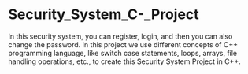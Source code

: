 # Security_System_C-_Project
In this security system, you can register, login, and then you can also change the password. In this project we use different concepts of C++ programming language, like switch case statements, loops, arrays, file handling operations, etc., to create this Security System Project in C++.
